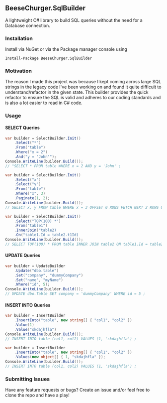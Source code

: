 ﻿<h2>BeeseChurger.SqlBuilder</h2>
A lightweight C# library to build SQL queries without the need for a Database connection.

<h3>Installation</h3>
Install via NuGet or via the Package manager console using 

```
Install-Package BeeseChurger.SqlBuilder
```

<h3>Motivation</h3>
The reason I made this project was because I kept coming across large SQL strings in the legacy code I've been working on and found it quite difficult to understand/refactor in the given state. This builder provides the quick refactor to ensure the SQL is valid and adheres to our coding standards and is also a lot easier to read in C# code.

<h3>Usage</h3>
<h4>SELECT Queries</h4>

```csharp
var builder = SelectBuilder.Init()
    .Select("*")
    .From("table")
    .Where("x = 2")
    .And("y = 'John'");
Console.WriteLine(builder.Build()); 
// "SELECT * FROM table WHERE x = 2 AND y = 'John' ;

```


```csharp
var builder = SelectBuilder.Init()
    .Select("x")
    .Select("y")
    .From("table")
    .Where("x", 3)
    .Paginate(1, 2);
Console.WriteLine(builder.Build()); 
// SELECT x, y FROM table WHERE x = 3 OFFSET 0 ROWS FETCH NEXT 2 ROWS ONLY ;

```

```csharp
var builder = SelectBuilder.Init()
    .Select("TOP(100) *")
    .From("table1")
    .InnerJoin("table2)
    .On("table1.Id = table2.t1Id)
Console.WriteLine(builder.Build()); 
// SELECT TOP(100) * FROM table INNER JOIN table2 ON table1.Id = table2.t1Id ;

```

<h4>UPDATE Queries </h4>

```csharp
var builder = UpdateBuilder
    .Update("dbo.table")
    .Set("company", "dummyCompany")
    .Set("name", "myName")
    .Where("id", 5);
Console.WriteLine(builder.Build()); 
// UPDATE dbo.Table SET company = 'dummyCompany' WHERE id = 5 ;

```


<h4>INSERT INTO Queries </h4>

```csharp
var builder = InsertBuilder
    .InsertInto("table", new string[] { "col1", "col2" })
    .Value(1)
    .Value("skdajhfla")
Console.WriteLine(builder.Build()); 
// INSERT INTO table (col1, col2) VALUES (1, 'skdajhfla') ;

```


```csharp
var builder = InsertBuilder
    .InsertInto("table", new string[] { "col1", "col2" })
    .Values(new object[] { 1, "skdajhfla" });
Console.WriteLine(builder.Build()); 
// INSERT INTO table (col1, col2) VALUES (1, 'skdajhfla') ;

```

<h3>Submitting Issues </h3>

Have any feature requests or bugs? Create an issue and/or feel free to clone the repo and have a play!
